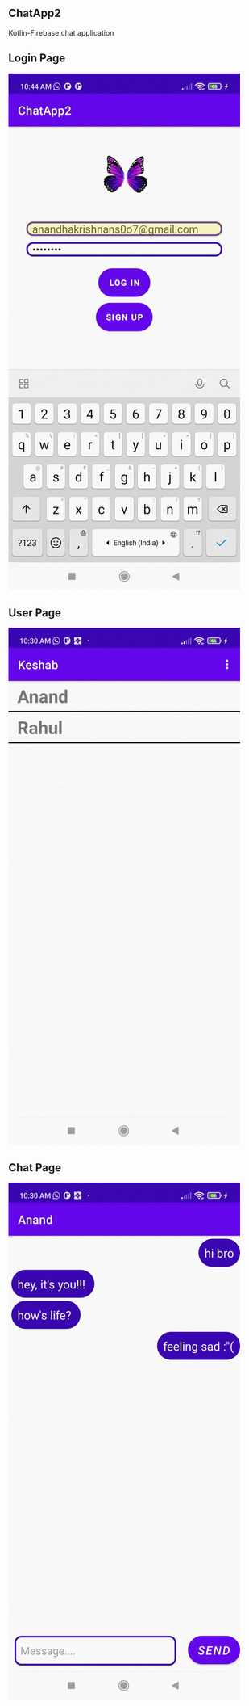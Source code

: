 ## ChatApp2
Kotlin-Firebase chat application
## Login Page
![alt text](https://github.com/ananthk19/ChatApp2/blob/main/app/src/main/res/drawable/loginPageImg.jpeg)
## User Page
![alt text](https://github.com/ananthk19/ChatApp2/blob/main/app/src/main/res/drawable/userPageImg.jpeg)
## Chat Page
![alt text](https://github.com/ananthk19/ChatApp2/blob/main/app/src/main/res/drawable/chatPageImg.jpeg)
